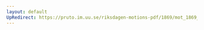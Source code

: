 ```yaml
---
layout: default
UpRedirect: https://pruto.im.uu.se/riksdagen-motions-pdf/1869/mot_1869__ak__122/mot_1869__ak__122-001.pdf
---
```

